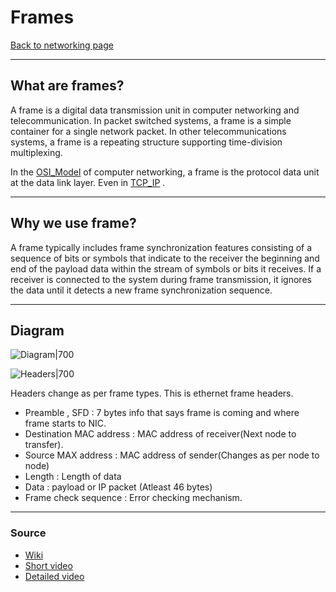 # Frames
[Back to networking page](./index.md)
- --
## What are frames?
A frame is a digital data transmission unit in computer networking and telecommunication. In packet switched systems, a frame is a simple container for a single network packet. In other telecommunications systems, a frame is a repeating structure supporting time-division multiplexing.

In the [OSI_Model](OSI_Model.md)  of computer networking, a frame is the protocol data unit at the data link layer. Even in [TCP_IP](TCP_IP.md) .
- --
## Why we use frame?
A frame typically includes frame synchronization features consisting of a sequence of bits or symbols that indicate to the receiver the beginning and end of the payload data within the stream of symbols or bits it receives. If a receiver is connected to the system during frame transmission, it ignores the data until it detects a new frame synchronization sequence.
- --
## Diagram
![Diagram|700](https://techdifferences.com/wp-content/uploads/2017/08/featured-4.jpg)

![Headers|700](https://www.ionos.com/digitalguide/fileadmin/DigitalGuide/Screenshots_2018/EN-ethernet-frame-structure5.jpg)

Headers change as per frame types. This is ethernet frame headers.

-  Preamble , SFD : 7 bytes info that says frame is coming and where frame starts to NIC.
-  Destination MAC address : MAC address of receiver(Next node to transfer).
-  Source MAX address : MAC address of sender(Changes as per node to node)
-  Length : Length of data
-  Data : payload or IP packet (Atleast 46 bytes)
-  Frame check sequence : Error checking mechanism.

- --
### Source 
- [Wiki](https://en.wikipedia.org/wiki/Frame_(networking))
- [Short video](https://youtu.be/qXtS1o1HGso)
- [Detailed video](https://youtu.be/ewpq3qxx5Ls)